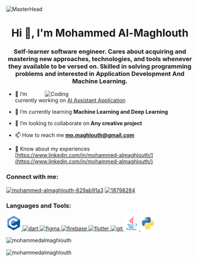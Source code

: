 ![MasterHead](https://marketplace.canva.com/EAENvp21inc/1/0/1600w/canva-simple-work-linkedin-banner-qt_TMRJF4m0.jpg)
<h1 align="center">Hi 👋, I'm Mohammed Al-Maghlouth</h1>
<h3 align="center">Self-learner software engineer. Cares about acquiring and mastering new approaches, technologies, and tools whenever they available to be versed on. Skilled in solving programming problems and interested in Application Development And Machine Learning.</h3>
<img align="right" alt="Coding" width="400" src="https://i.pinimg.com/originals/e4/26/70/e426702edf874b181aced1e2fa5c6cde.gif">


- 🔭 I’m currently working on [AI Assistant Application](https://github.com/mohammedAlmaghlouth/ai_assist)

- 🌱 I’m currently learning **Machine Learning and Deep Learning**

- 👯 I’m looking to collaborate on **Any creative project**

- 📫 How to reach me **mo.maghlouth@gmail.com**

- 📄 Know about my experiences [https://www.linkedin.com/in/mohammed-almaghlouth/](https://www.linkedin.com/in/mohammed-almaghlouth/)

<h3 align="left">Connect with me:</h3>
<p align="left">

<a href="https://linkedin.com/in/mohammed-almaghlouth-629ab91a3" target="blank"><img align="center" src="https://raw.githubusercontent.com/rahuldkjain/github-profile-readme-generator/master/src/images/icons/Social/linked-in-alt.svg" alt="mohammed-almaghlouth-629ab91a3" height="30" width="40" /></a>
<a href="https://stackoverflow.com/users/18798284" target="blank"><img align="center" src="https://raw.githubusercontent.com/rahuldkjain/github-profile-readme-generator/master/src/images/icons/Social/stack-overflow.svg" alt="18798284" height="30" width="40" /></a>
</p>

<h3 align="left">Languages and Tools:</h3>
<p align="left"> <a href="https://www.cprogramming.com/" target="_blank" rel="noreferrer"> <img src="https://raw.githubusercontent.com/devicons/devicon/master/icons/c/c-original.svg" alt="c" width="40" height="40"/> </a> <a href="https://dart.dev" target="_blank" rel="noreferrer"> <img src="https://www.vectorlogo.zone/logos/dartlang/dartlang-icon.svg" alt="dart" width="40" height="40"/> </a> <a href="https://www.figma.com/" target="_blank" rel="noreferrer"> <img src="https://www.vectorlogo.zone/logos/figma/figma-icon.svg" alt="figma" width="40" height="40"/> </a> <a href="https://firebase.google.com/" target="_blank" rel="noreferrer"> <img src="https://www.vectorlogo.zone/logos/firebase/firebase-icon.svg" alt="firebase" width="40" height="40"/> </a> <a href="https://flutter.dev" target="_blank" rel="noreferrer"> <img src="https://www.vectorlogo.zone/logos/flutterio/flutterio-icon.svg" alt="flutter" width="40" height="40"/> </a> <a href="https://git-scm.com/" target="_blank" rel="noreferrer"> <img src="https://www.vectorlogo.zone/logos/git-scm/git-scm-icon.svg" alt="git" width="40" height="40"/> </a> <a href="https://www.java.com" target="_blank" rel="noreferrer"> <img src="https://raw.githubusercontent.com/devicons/devicon/master/icons/java/java-original.svg" alt="java" width="40" height="40"/> </a> <a href="https://www.python.org" target="_blank" rel="noreferrer"> <img src="https://raw.githubusercontent.com/devicons/devicon/master/icons/python/python-original.svg" alt="python" width="40" height="40"/> </a> </p>

<p><img align="center" src="https://github-readme-stats.vercel.app/api/top-langs?username=mohammedalmaghlouth&show_icons=true&locale=en&layout=compact" alt="mohammedalmaghlouth" /></p>

<p><img align="center" src="https://github-readme-streak-stats.herokuapp.com/?user=mohammedalmaghlouth&" alt="mohammedalmaghlouth" /></p>
